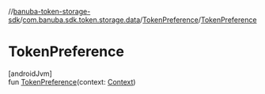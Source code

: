 //[banuba-token-storage-sdk](../../../index.md)/[com.banuba.sdk.token.storage.data](../index.md)/[TokenPreference](index.md)/[TokenPreference](-token-preference.md)

# TokenPreference

[androidJvm]\
fun [TokenPreference](-token-preference.md)(context: [Context](https://developer.android.com/reference/kotlin/android/content/Context.html))

